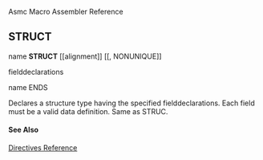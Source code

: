 Asmc Macro Assembler Reference

## STRUCT

name **STRUCT** [[alignment]] [[, NONUNIQUE]]

fielddeclarations

name ENDS

Declares a structure type having the specified fielddeclarations. Each field must be a valid data definition. Same as STRUC.

#### See Also

[Directives Reference](readme.md)